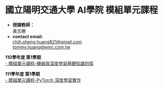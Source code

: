 #  國立陽明交通大學 AI學院 模組單元課程

* **授課教師：** <br>
 黃志勝 <br>
* **contact email:**<br> 
chih.sheng.huang821@gmail.com<br>
tommy.huang@emc.com.tw<br>

**110學年度 第1學期** </br>
[- 模組單元課程-機器與深度學習基礎知識初探](https://github.com/TommyHuang821/NYCU_AIcollege_course/tree/main/110-1%E6%A8%A1%E7%B5%84%E5%96%AE%E5%85%83%E8%AA%B2%E7%A8%8B-%E6%A9%9F%E5%99%A8%E8%88%87%E6%B7%B1%E5%BA%A6%E5%AD%B8%E7%BF%92%E5%9F%BA%E7%A4%8E%E7%9F%A5%E8%AD%98%E5%88%9D%E6%8E%A2)

**111學年度 第1學期** </br>
[- 模組單元課程-PyTorch 深度學習實作](https://github.com/TommyHuang821/NYCU_AIcollege_course/tree/main/111-1%E6%A8%A1%E7%B5%84%E5%96%AE%E5%85%83%E8%AA%B2%E7%A8%8B-Pytorch%E5%AF%A6%E4%BD%9C)


